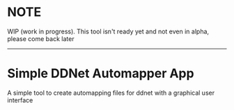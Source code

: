 # NOTE
WIP (work in progress). This tool isn't ready yet and not even in alpha, please come back later

---

# Simple DDNet Automapper App
A simple tool to create automapping files for ddnet with a graphical user interface